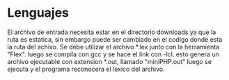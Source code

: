 # Lenguajes
El archivo de entrada necesita estar en el directorio downloads ya que la ruta es estatica, sin embargo puede ser cambiado en el codigo donde esta la ruta del achivo.
Se debe utilizar el archivo *.lex junto con la herramienta "Flex".
luego se compila con gcc y se hace el link con -lcl.
esto genera un archivo ejecutable con extension *.out, llamado "miniPHP.out"
luego se ejecuta y el programa reconocera el lexico del archivo.

